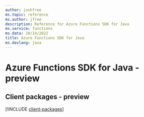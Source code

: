```yaml
---
author: joshfree
ms.topic: reference
ms.author: jfree
description: Reference for Azure Functions SDK for Java
ms.service: functions
ms.data: 10/14/2022
title: Azure Functions SDK for Java
ms.devlang: java
---
```

# Azure Functions SDK for Java - preview

## Client packages - preview
[!INCLUDE [client-packages](functions-client-index.md)]